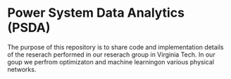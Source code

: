 # Power System Data Analytics (PSDA)
The purpose of this repository is to share code and implementation details of the reserach performed in our reserach group in Virginia Tech.
In our goup we perfrom optimizaton and machine learningon various physical networks.
